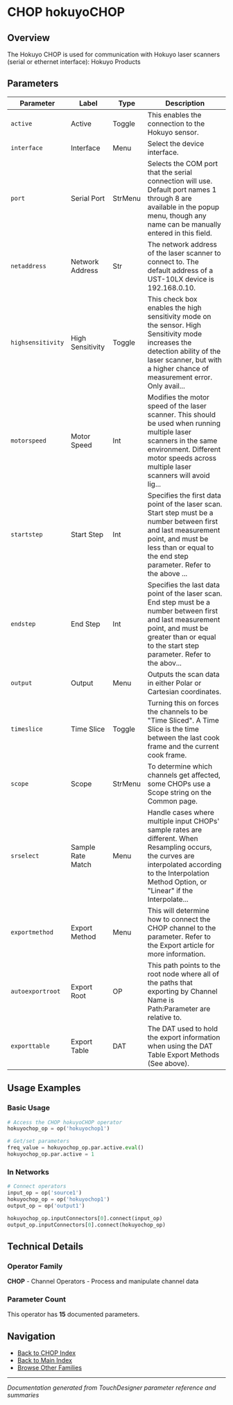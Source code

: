 # CHOP hokuyoCHOP

## Overview

The Hokuyo CHOP is used for communication with Hokuyo laser scanners (serial or ethernet interface): Hokuyo Products

## Parameters

| Parameter | Label | Type | Description |
|-----------|-------|------|-------------|
| `active` | Active | Toggle | This enables the connection to the Hokuyo sensor. |
| `interface` | Interface | Menu | Select the device interface. |
| `port` | Serial Port | StrMenu | Selects the COM port that the serial connection will use.  Default port names 1 through 8 are available in the popup menu, though any name can be manually entered in this field. |
| `netaddress` | Network Address | Str | The network address of the laser scanner to connect to. The default address of a UST-10LX device is 192.168.0.10. |
| `highsensitivity` | High Sensitivity | Toggle | This check box enables the high sensitivity mode on the sensor. High Sensitivity mode increases the detection ability of the laser scanner, but with a higher chance of measurement error. Only avail... |
| `motorspeed` | Motor Speed | Int | Modifies the motor speed of the laser scanner. This should be used when running multiple laser scanners in the same environment. Different motor speeds across multiple laser scanners will avoid lig... |
| `startstep` | Start Step | Int | Specifies the first data point of the laser scan. Start step must be a number between first and last measurement point, and must be less than or equal to the end step parameter. Refer to the above ... |
| `endstep` | End Step | Int | Specifies the last data point of the laser scan. End step must be a number between first and last measurement point, and must be greater than or equal to the start step parameter. Refer to the abov... |
| `output` | Output | Menu | Outputs the scan data in either Polar or Cartesian coordinates. |
| `timeslice` | Time Slice | Toggle | Turning this on forces the channels to be "Time Sliced".  A Time Slice is the time between the last cook frame and the current cook frame. |
| `scope` | Scope | StrMenu | To determine which channels get affected, some CHOPs use a Scope string on the Common page. |
| `srselect` | Sample Rate Match | Menu | Handle cases where multiple input CHOPs' sample rates are different. When Resampling occurs, the curves are interpolated according to the Interpolation Method Option, or "Linear" if the Interpolate... |
| `exportmethod` | Export Method | Menu | This will determine how to connect the CHOP channel to the parameter. Refer to the Export article for more information. |
| `autoexportroot` | Export Root | OP | This path points to the root node where all of the paths that exporting by Channel Name is Path:Parameter are relative to. |
| `exporttable` | Export Table | DAT | The DAT used to hold the export information when using the DAT Table Export Methods (See above). |

## Usage Examples

### Basic Usage

```python
# Access the CHOP hokuyoCHOP operator
hokuyochop_op = op('hokuyochop1')

# Get/set parameters
freq_value = hokuyochop_op.par.active.eval()
hokuyochop_op.par.active = 1
```

### In Networks

```python
# Connect operators
input_op = op('source1')
hokuyochop_op = op('hokuyochop1')
output_op = op('output1')

hokuyochop_op.inputConnectors[0].connect(input_op)
output_op.inputConnectors[0].connect(hokuyochop_op)
```

## Technical Details

### Operator Family

**CHOP** - Channel Operators - Process and manipulate channel data

### Parameter Count

This operator has **15** documented parameters.

## Navigation

- [Back to CHOP Index](../CHOP/CHOP_INDEX.md)
- [Back to Main Index](../OPERATORS_INDEX.md)
- [Browse Other Families](../OPERATORS_INDEX.md#quick-navigation)

---
*Documentation generated from TouchDesigner parameter reference and summaries*

